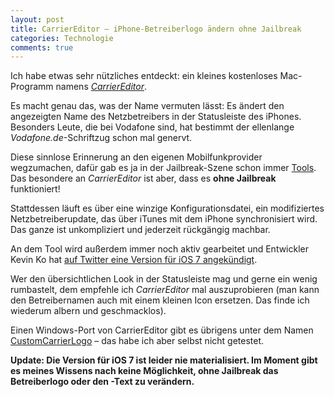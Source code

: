 ```yaml
---
layout: post
title: CarrierEditor – iPhone-Betreiberlogo ändern ohne Jailbreak
categories: Technologie
comments: true
---
```


Ich habe etwas sehr nützliches entdeckt: ein kleines kostenloses Mac-Programm namens [*CarrierEditor*](http://uhelios.com/downloads/).
<!--more-->

Es macht genau das, was der Name vermuten lässt: Es ändert den angezeigten Name des Netzbetreibers in der Statusleiste des iPhones. Besonders Leute, die bei Vodafone sind, hat bestimmt der ellenlange *Vodafone.de*-Schriftzug schon mal genervt.

Diese sinnlose Erinnerung an den eigenen Mobilfunkprovider wegzumachen, dafür gab es ja in der Jailbreak-Szene schon immer [Tools](http://www.ijailbreak.com/cydia/zeppelin-cydia-tweak/). Das besondere an *CarrierEditor* ist aber, dass es **ohne Jailbreak** funktioniert!

Stattdessen läuft es über eine winzige Konfigurationsdatei, ein modifiziertes Netzbetreiberupdate, das über iTunes mit dem iPhone synchronisiert wird. Das ganze ist unkompliziert und jederzeit rückgängig machbar.

An dem Tool wird außerdem immer noch aktiv gearbeitet und Entwickler Kevin Ko hat [auf Twitter eine Version für iOS 7 angekündigt](https://twitter.com/uhelios/statuses/345689363218300928).

Wer den übersichtlichen Look in der Statusleiste mag und gerne ein wenig rumbastelt, dem empfehle ich *CarrierEditor* mal auszuprobieren (man kann den Betreibernamen auch mit einem kleinen Icon ersetzen. Das finde ich wiederum albern und geschmacklos).

Einen Windows-Port von CarrierEditor gibt es übrigens unter dem Namen [CustomCarrierLogo](http://jamieede.co.uk/custom-carrier-logo-windows-iphone-ipad-free/) – das habe ich aber selbst nicht getestet.

**Update: Die Version für iOS 7 ist leider nie materialisiert. Im Moment gibt es meines Wissens nach keine Möglichkeit, ohne Jailbreak das Betreiberlogo oder den -Text zu verändern.**